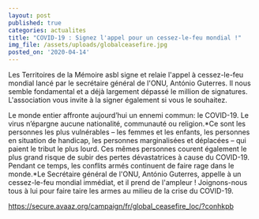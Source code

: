 ```yaml
---
layout: post
published: true
categories: actualites
title: "COVID-19 : Signez l'appel pour un cessez-le-feu mondial !"
img_file: /assets/uploads/globalceasefire.jpg
posted_on: '2020-04-14'
---
```

Les Territoires de la Mémoire asbl signe et relaie l'appel à cessez-le-feu mondial lancé par le secrétaire général de l'ONU, António Guterres. Il nous semble fondamental et a déjà largement dépassé le million de signatures. L'association vous invite à la signer également si vous le souhaitez.

Le monde entier affronte aujourd’hui un ennemi commun: le COVID-19. Le virus n’épargne aucune nationalité, communauté ou religion.*Ce sont les personnes les plus vulnérables – les femmes et les enfants, les personnes en situation de handicap, les personnes marginalisées et déplacées – qui paient le tribut le plus lourd. Ces mêmes personnes courent également le plus grand risque de subir des pertes dévastatrices à cause du COVID-19. Pendant ce temps, les conflits armés continuent de faire rage dans le monde.*Le Secrétaire général de l'ONU, António Guterres, appelle à un cessez-le-feu mondial immédiat, et il prend de l'ampleur ! Joignons-nous tous à lui pour faire taire les armes au milieu de la crise du COVID-19.

<https://secure.avaaz.org/campaign/fr/global_ceasefire_loc/?conhkpb>
